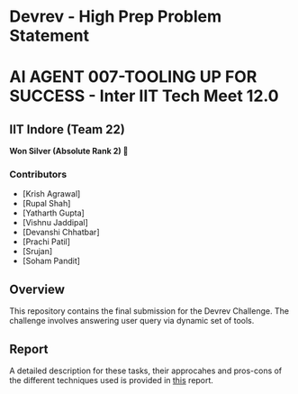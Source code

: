 # Devrev - High Prep Problem Statement
# AI AGENT 007-TOOLING UP FOR SUCCESS - Inter IIT Tech Meet 12.0
## IIT Indore (Team 22) 

**Won Silver (Absolute Rank 2) :3rd_place_medal:**

### Contributors

- [Krish Agrawal]
- [Rupal Shah]
- [Yatharth Gupta]
- [Vishnu Jaddipal]
- [Devanshi Chhatbar]
- [Prachi Patil]
- [Srujan]
- [Soham Pandit]

## Overview

This repository contains the final submission for the Devrev Challenge. The challenge involves answering user query via dynamic set of tools.

## Report

A detailed description for these tasks, their approcahes and pros-cons of the  different techniques used is provided in [this]() report.
